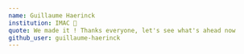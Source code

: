 ```yaml
---
name: Guillaume Haerinck
institution: IMAC 🚩
quote: We made it ! Thanks everyone, let's see what's ahead now
github_user: guillaume-haerinck
---
```

